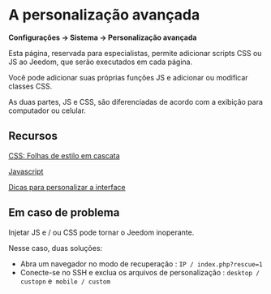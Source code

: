 # A personalização avançada
**Configurações → Sistema → Personalização avançada**

Esta página, reservada para especialistas, permite adicionar scripts CSS ou JS ao Jeedom, que serão executados em cada página.

Você pode adicionar suas próprias funções JS e adicionar ou modificar classes CSS.

As duas partes, JS e CSS, são diferenciadas de acordo com a exibição para computador ou celular.

## Recursos

[CSS: Folhas de estilo em cascata](https://developer.mozilla.org/en-US/docs/Web/CSS)

[Javascript](https://developer.mozilla.org/en-US/docs/Web/JavaScript)

[Dicas para personalizar a interface](https://kiboost.github.io/jeedom_docs/jeedomV4Tips/Interface/)

## Em caso de problema

Injetar JS e / ou CSS pode tornar o Jeedom inoperante.

Nesse caso, duas soluções:

- Abra um navegador no modo de recuperação : `IP / index.php?rescue=1`
- Conecte-se no SSH e exclua os arquivos de personalização : `desktop / custopn` e` mobile / custom`

